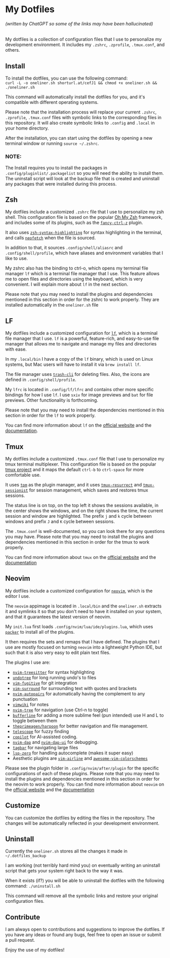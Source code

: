 # My Dotfiles
###### (written by ChatGPT so some of the links may have been hallucinated)

My dotfiles is a collection of configuration files that I use to personalize my development environment. It includes my `.zshrc`, `.zprofile`, `.tmux.conf`, and others.

## Install

To install the dotfiles, you can use the following command:  
`curl -L -o oneliner.sh shorturl.at/cefJ1 && chmod +x oneliner.sh && ./oneliner.sh`

This command will automatically install the dotfiles for you, and it's compatible with different operating systems.

Please note that the installation process will replace your current `.zshrc`, `.zprofile`, `.tmux.conf` files with symbolic links to the corresponding files in this repository. It will also create symbolic links to `.config` and `.local` in your home directory.

After the installation, you can start using the dotfiles by opening a new terminal window or running `source ~/.zshrc`.

### NOTE:
The Install requires you to install the packages in `.config/pluginlist/.packagelist` so you will need the ability to install them. The uninstall script will look at the backup file that is created and uninstall any packages that were installed during this process.

## Zsh

My dotfiles include a customized `.zshrc` file that I use to personalize my zsh shell. This configuration file is based on the popular [Oh My Zsh](https://ohmyz.sh/) framework, and includes some of its plugins, such as the [`fancy-ctrl-z`](https://github.com/ohmyzsh/ohmyzsh/tree/main/plugins/fancy-ctrl-z) plugin.

It also uses [`zsh-syntax-highlighting`](https://github.com/zsh-users/zsh-syntax-highlighting) for syntax highlighting in the terminal, and calls [`neofetch`](https://github.com/dylanaraps/neofetch) when the file is sourced.

In addition to that, it sources `.config/shell/aliasrc` and `.config/shell/profile`, which have aliases and environment variables that I like to use.

My zshrc also has the binding to ctrl-o, which opens my terminal file manager `lf` which is a terminal file manager that I use. This feature allows me to open files and directories using the keyboard, which is very convenient. I will explain more about `lf` in the next section.

Please note that you may need to install the plugins and dependencies mentioned in this section in order for the zshrc to work properly. They are installed automatically in the `oneliner.sh` file

## LF

My dotfiles include a customized configuration for [`lf`](https://github.com/gokcehan/lf), which is a terminal file manager that I use. `lf` is a powerful, feature-rich, and easy-to-use file manager that allows me to navigate and manage my files and directories with ease.

In my `.local/bin` I have a copy of the `lf` binary, which is used on Linux systems, but Mac users will have to install it via `brew install lf`. 

The file manager uses [`trash-cli`](https://github.com/andreafrancia/trash-cli) for deleting files. Also, the icons are defined in `.config/shell/profile`.

My `lfrc` is located in `.config/lf/lfrc` and contains other more specific bindings for how I use `lf`. I use `sxiv` for image previews and `bat` for file previews. Other functionality is forthcoming.

Please note that you may need to install the dependencies mentioned in this section in order for the `lf` to work properly.

You can find more information about `lf` on the [official website](https://github.com/gokcehan/lf) and the [documentation](https://github.com/gokcehan/lf/blob/main/README.md).

## Tmux

My dotfiles include a customized `.tmux.conf` file that I use to personalize my tmux terminal multiplexer. This configuration file is based on the popular [tmux project](https://github.com/tmux/tmux) and it maps the default `ctrl-b` to `ctrl-space` for more comfortable use.

It uses [`tpm`](https://github.com/tmux-plugins/tpm) as the plugin manager, and it uses [`tmux-resurrect`](https://github.com/tmux-plugins/tmux-resurrect) and [`tmux-sessionist`](https://github.com/tmux-plugins/tmux-sessionist) for session management, which saves and restores tmux sessions.

The status line is on top, on the top left it shows the sessions available, in the center shows the windows, and on the right shows the time, the current session and window are highlighted. The prefix `j` and `k` cycle between windows and prefix `J` and `K` cycle between sessions.

The `.tmux.conf` is well-documented, so you can look there for any questions you may have. 
Please note that you may need to install the plugins and dependencies mentioned in this section in order for the tmux to work properly.

You can find more information about `tmux` on the [official website](https://github.com/tmux/tmux) and the [documentation](https://manpages.debian.org/testing/tmux/tmux.1.en.html)

## Neovim

My dotfiles include a customized configuration for [`neovim`](https://github.com/neovim/neovim), which is the editor I use.

The `neovim` appimage is located in `.local/bin` and the `oneliner.sh` extracts it and symlinks it so that you don't need to have it installed on your system, and that it guarantees the latest version of neovim. 

My `init.lua` first loads `.config/nvim/lua/ide/plugins.lua`, which uses [`packer`](https://github.com/wbthomason/packer.nvim) to install all of the plugins. 

It then requires the sets and remaps that I have defined. The plugins that I use are mostly focused on turning `neovim` into a lightweight Python IDE, but such that it is also very easy to edit plain text files.

The plugins I use are:
- [`nvim-treesitter`](https://github.com/nvim-treesitter/nvim-treesitter) for syntax highlighting
- [`undotree`](https://github.com/mbbill/undotree) for long running undo's to files
- [`vim-fugitive`](https://github.com/tpope/vim-fugitive) for git integration
- [`vim-surround`](https://github.com/tpope/vim-surround) for surrounding text with quotes and brackets
- [`nvim-autopairs`](https://github.com/jiangmiao/auto-pairs) for automatically having the complement to any punctuation
- [`vimwiki`](https://github.com/vimwiki/vimwiki) for notes
- [`nvim-tree`](https://github.com/jianjunjiu/nvim-tree) for navigation (use Ctrl-n to toggle)
- [`bufferline`](https://github.com/akinsho/bufferline.nvim) for adding a more sublime feel (pun intended) use H and L to toggle between them
- [`theprimeagen/harpoon`](https://github.com/theprimeagen/harpoon) for better navigation and file management.
- [`telescope`](https://github.com/nvim-lua/telescope.nvim) for fuzzy finding
- [`copilot`](https://github.com/nvim-lua/copilot.nvim) for AI-assisted coding.
- [`nvim-dap`](https://github.com/mfussenegger/nvim-dap) and [`nvim-dap-ui`](https://github.com/mfussenegger/nvim-dap-ui) for debugging.
- [`tagbar`](https://github.com/majutsushi/tagbar) for navigating large files
- [`lsp-zero`](https://github.com/lsp-zero/lsp-zero) for handling autocomplete (makes it super easy)
- Aesthetic plugins are [`vim-airline`](https://github.com/vim-airline/vim-airline) and [`awesome-vim-colorschemes`](https://github.com/rafi/awesome-vim-colorschemes)

Please see the plugin folder in `.config/nvim/after/plugin` for the specific configurations of each of these plugins.
Please note that you may need to install the plugins and dependencies mentioned in this section in order for the neovim to work properly.
You can find more information about `neovim` on the [official website](https://github.com/neovim/neovim) and the [documentation](https://neovim.io/doc/)

## Customize

You can customize the dotfiles by editing the files in the repository. The changes will be automatically reflected in your development environment.

## Uninstall
Currently the `oneliner.sh` stores all the changes it made in `~/.dotfiles_backup`

I am working (not terribly hard mind you) on eventually writing an uninstall script that gets your system right back to the way it was.

When it exists (if?) you will be able to uninstall the dotfiles with the following command:
`./uninstall.sh`

This command will remove all the symbolic links and restore your original configuration files.

## Contribute

I am always open to contributions and suggestions to improve the dotfiles. If you have any ideas or found any bugs, feel free to open an issue or submit a pull request.

Enjoy the use of my dotfiles!
